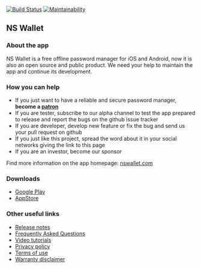 [![Build Status](https://app.bitrise.io/app/d80a106bb67fa6e8/status.svg?token=xnyYwDyHqw773UCliHgd4g&branch=develop)](https://app.bitrise.io/app/d80a106bb67fa6e8)
[![Maintainability](https://api.codeclimate.com/v1/badges/0265f119ef5164d3ee70/maintainability)](https://codeclimate.com/github/bykovme/nswallet/maintainability)

## NS Wallet 


### About the app

NS Wallet is a free offline password manager for iOS and Android, now it is also an open source and public product. We need your help to maintain the app and continue its development.

### How you can help

- If you just want to have a reliable and secure password manager, **become a [patron](https://www.patreon.com/nswallet)**
- If you are tester, subscribe to our alpha channel to test the app prepared to release and report the bugs on the github issue tracker
- If you are developer, develop new feature or fix the bug and send us your pull request on github
- If you just like this project, spread the word about it in your social networks giving the link to this page 
- If you are an investor, become our sponsor

Find more information on the app homepage: [nswallet.com](https://nswallet.com)

### Downloads

- [Google Play](https://play.google.com/store/apps/details?id=com.nyxbull.nswallet)
- [AppStore](https://apps.apple.com/us/app/ns-wallet-password-manager/id869304848)

### Other useful links

- [Release notes](https://releasenotes.nswallet.com/)
- [Frequently Asked Questions](https://faq.nswallet.com/)
- [Video tutorials](https://faq.nswallet.com/tutorials.html)
- [Privacy policy](https://privacy.nswallet.com/)
- [Terms of use](https://privacy.nswallet.com/terms.html)
- [Warranty disclaimer](https://privacy.nswallet.com/disclaimer.html)
